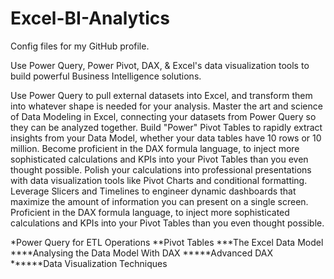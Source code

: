 # Excel-BI-Analytics
Config files for my GitHub profile.

Use Power Query, Power Pivot, DAX, & Excel's data visualization tools to build powerful Business Intelligence solutions.

Use Power Query to pull external datasets into Excel, and transform them into whatever shape is needed for your analysis.
Master the art and science of Data Modeling in Excel, connecting your datasets from Power Query so they can be analyzed together.
Build "Power" Pivot Tables to rapidly extract insights from your Data Model, whether your data tables have 10 rows or 10 million.
Become proficient in the DAX formula language, to inject more sophisticated calculations and KPIs into your Pivot Tables than you even thought possible.
Polish your calculations into professional presentations with data visualization tools like Pivot Charts and conditional formatting.
Leverage Slicers and Timelines to engineer dynamic dashboards that maximize the amount of information you can present on a single screen.
Proficient in the DAX formula language, to inject more sophisticated calculations and KPIs into your Pivot Tables than you even thought possible.


*Power Query for ETL Operations
**Pivot Tables
***The Excel Data Model 
****Analysing the Data Model With DAX
*****Advanced DAX
******Data Visualization Techniques
